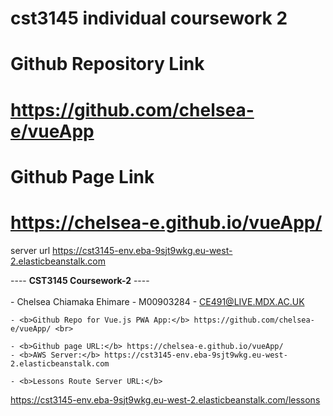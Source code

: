 # cst3145 individual coursework 2
# Github Repository Link
# https://github.com/chelsea-e/vueApp
# Github Page Link
# https://chelsea-e.github.io/vueApp/

server url
https://cst3145-env.eba-9sjt9wkg.eu-west-2.elasticbeanstalk.com

---- <b>CST3145 Coursework-2</b> ----
    <br> <br>
    - Chelsea Chiamaka Ehimare - M00903284 - CE491@LIVE.MDX.AC.UK
      
    - <b>Github Repo for Vue.js PWA App:</b> https://github.com/chelsea-e/vueApp/ <br>
    
    - <b>Github page URL:</b> https://chelsea-e.github.io/vueApp/
    - <b>AWS Server:</b> https://cst3145-env.eba-9sjt9wkg.eu-west-2.elasticbeanstalk.com
    
    - <b>Lessons Route Server URL:</b> 
   https://cst3145-env.eba-9sjt9wkg.eu-west-2.elasticbeanstalk.com/lessons
